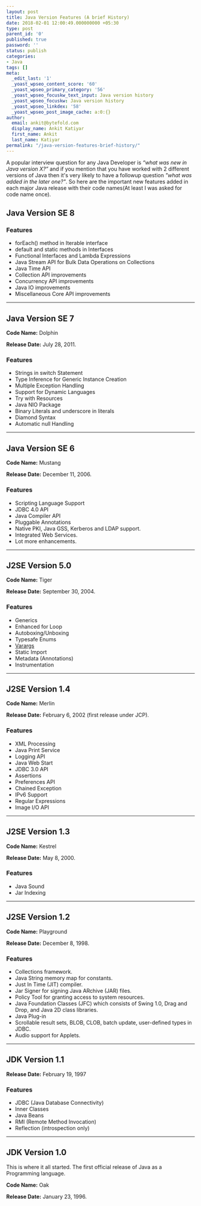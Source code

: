 ```yaml
---
layout: post
title: Java Version Features (A brief History)
date: 2018-02-01 12:00:49.000000000 +05:30
type: post
parent_id: '0'
published: true
password: ''
status: publish
categories:
- Java
tags: []
meta:
  _edit_last: '1'
  _yoast_wpseo_content_score: '60'
  _yoast_wpseo_primary_category: '56'
  _yoast_wpseo_focuskw_text_input: Java version history
  _yoast_wpseo_focuskw: Java version history
  _yoast_wpseo_linkdex: '58'
  _yoast_wpseo_post_image_cache: a:0:{}
author:
  email: ankit@bytefold.com
  display_name: Ankit Katiyar
  first_name: Ankit
  last_name: Katiyar
permalink: "/java-version-features-brief-history/"
---
```

A popular interview question for any Java Developer is _“what was new in Java version X?”_&nbsp;and if you mention that you have worked with 2 different versions of Java then it's very likely to have a followup question&nbsp;_"what was added in the later one?"_. So here are the important new features added in each major Java release with their code names(At least I was asked for code name once).

## Java Version SE 8

### Features

- forEach() method in Iterable interface
- default and static methods in Interfaces
- Functional Interfaces and Lambda Expressions
- Java Stream API for Bulk Data Operations on Collections
- Java Time API
- Collection API improvements
- Concurrency API improvements
- Java IO improvements
- Miscellaneous Core API improvements

* * *

## Java Version SE 7

**Code Name:** Dolphin

**Release Date:** July 28, 2011.

### Features

- Strings in switch Statement
- Type Inference for Generic Instance Creation
- Multiple Exception Handling
- Support for Dynamic Languages
- Try with Resources
- Java NIO Package
- Binary Literals and underscore in literals
- Diamond Syntax
- Automatic null Handling

* * *

## Java Version SE 6

**Code Name:** Mustang

**Release Date:** December 11, 2006.

### Features

- Scripting Language Support
- JDBC 4.0 API
- Java Compiler API
- Pluggable Annotations
- Native PKI, Java GSS, Kerberos and LDAP support.
- Integrated Web Services.
- Lot more enhancements.

* * *

## J2SE Version 5.0

**Code Name:** Tiger

**Release Date:** September 30, 2004.

### Features

- Generics
- Enhanced for Loop
- Autoboxing/Unboxing
- Typesafe Enums
- [Varargs](/varargs-in-java-passing-variable-no-of-arguments-in-java-method/)
- Static Import
- Metadata (Annotations)
- Instrumentation

* * *

## J2SE Version 1.4

**Code Name:** Merlin

**Release Date:** February 6, 2002 (first release under JCP).

### Features

- XML Processing
- Java Print Service
- Logging API
- Java Web Start
- JDBC 3.0 API
- Assertions
- Preferences API
- Chained Exception
- IPv6 Support
- Regular Expressions
- Image I/O API

* * *

## J2SE Version 1.3

**Code Name:** Kestrel

**Release Date:** May 8, 2000.

### Features

- Java Sound
- Jar Indexing

* * *

## J2SE Version 1.2

**Code Name:** Playground

**Release Date:** December 8, 1998.

### Features

- Collections framework.
- Java String memory map for constants.
- Just In Time (JIT) compiler.
- Jar Signer for signing Java ARchive (JAR) files.
- Policy Tool for granting access to system resources.
- Java Foundation Classes (JFC) which consists of Swing 1.0, Drag and Drop, and Java 2D class libraries.
- Java Plug-in
- Scrollable result sets, BLOB, CLOB, batch update, user-defined types in JDBC.
- Audio support for Applets.

* * *

## JDK Version 1.1

**Release Date:** February 19, 1997

### Features

- JDBC (Java Database Connectivity)
- Inner Classes
- Java Beans
- RMI (Remote Method Invocation)
- Reflection (introspection only)

* * *

## JDK Version 1.0

This is where it all started. The first official release of Java as a Programming language.

**Code Name:** Oak

**Release Date:** January 23, 1996.

